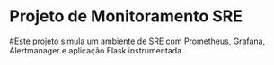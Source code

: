 # Projeto de Monitoramento SRE

#Este projeto simula um ambiente de SRE com Prometheus, Grafana, Alertmanager e aplicação Flask instrumentada.

